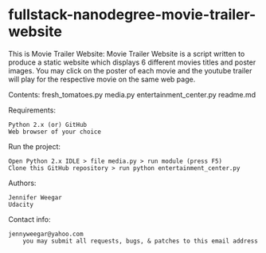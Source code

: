 # fullstack-nanodegree-movie-trailer-website
This is Movie Trailer Website:
    Movie Trailer Website is a script written to produce a static website which displays
    6 different movies titles and poster images. You may click on the poster
    of each movie and the youtube trailer will play for the respective movie
    on the same web page.

Contents: <space>
    fresh_tomatoes.py
    media.py
    entertainment_center.py
    readme.md

Requirements:

    Python 2.x (or) GitHub
    Web browser of your choice

Run the project:

    Open Python 2.x IDLE > file media.py > run module (press F5)
    Clone this GitHub repository > run python entertainment_center.py

Authors:

    Jennifer Weegar
    Udacity

Contact info:

    jennyweegar@yahoo.com
        you may submit all requests, bugs, & patches to this email address


